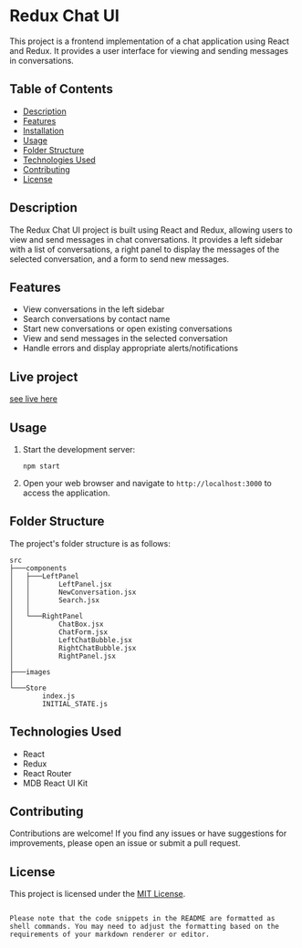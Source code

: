 

# Redux Chat UI

This project is a frontend implementation of a chat application using React and Redux. It provides a user interface for viewing and sending messages in conversations.

## Table of Contents

- [Description](#description)
- [Features](#features)
- [Installation](#installation)
- [Usage](#usage)
- [Folder Structure](#folder-structure)
- [Technologies Used](#technologies-used)
- [Contributing](#contributing)
- [License](#license)

## Description

The Redux Chat UI project is built using React and Redux, allowing users to view and send messages in chat conversations. It provides a left sidebar with a list of conversations, a right panel to display the messages of the selected conversation, and a form to send new messages.

## Features

- View conversations in the left sidebar
- Search conversations by contact name
- Start new conversations or open existing conversations
- View and send messages in the selected conversation
- Handle errors and display appropriate alerts/notifications
## Live project
[see live here ](https://redux-chat-ui-main-surajgit036.vercel.app/)

## Usage

1. Start the development server:

   ```shell
   npm start
   ```

2. Open your web browser and navigate to `http://localhost:3000` to access the application.

## Folder Structure

The project's folder structure is as follows:

```
src
├───components
│   ├───LeftPanel
│   │       LeftPanel.jsx
│   │       NewConversation.jsx
│   │       Search.jsx
│   │
│   └───RightPanel
│           ChatBox.jsx
│           ChatForm.jsx
│           LeftChatBubble.jsx
│           RightChatBubble.jsx
│           RightPanel.jsx
│
├───images
│
└───Store
        index.js
        INITIAL_STATE.js
```

## Technologies Used

- React
- Redux
- React Router
- MDB React UI Kit

## Contributing

Contributions are welcome! If you find any issues or have suggestions for improvements, please open an issue or submit a pull request.

## License

This project is licensed under the [MIT License](LICENSE).
```

Please note that the code snippets in the README are formatted as shell commands. You may need to adjust the formatting based on the requirements of your markdown renderer or editor.
